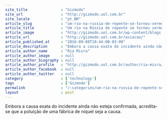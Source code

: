 ```yaml
---
site_title               : "Gizmodo"
site_url                 : "http://gizmodo.uol.com.br"
site_locale              : "pt_BR"
article_slug             : "um-rio-na-russia-de-repente-se-tornou-vermelho-feito-sangue"
article_title            : "Um rio na Rússia de repente se tornou vermelho feito sangue"
article_image            : "http://gizmodo.uol.com.br/wp-content/blogs.dir/8/files/2016/10/boeing-787.jpg"
article_url              : "http://gizmodo.uol.com.br/aviacao/"
article_published_at     : "2016-09-08T10:44:00-03:00"
article_description      : "Embora a causa exata do incidente ainda não esteja confirmada, acredita-se que a poluição de uma fábrica de níquel seja a causa."
article_author_name      : "Ria Misra"
article_author_image     : null
article_author_biography : null
article_author_profile   : "http://gizmodo.uol.com.br/author/ria-misra/"
article_author_facebook  : null
article_author_twitter   : null
category                 : ['technology']
tags                     : ['Gizmodo']
permalink                : "/:categories/um-rio-na-russia-de-repente-se-tornou-vermelho-feito-sangue/"
layout                   : post
---
```


Embora a causa exata do incidente ainda não esteja confirmada, acredita-se que a poluição de uma fábrica de níquel seja a causa.
